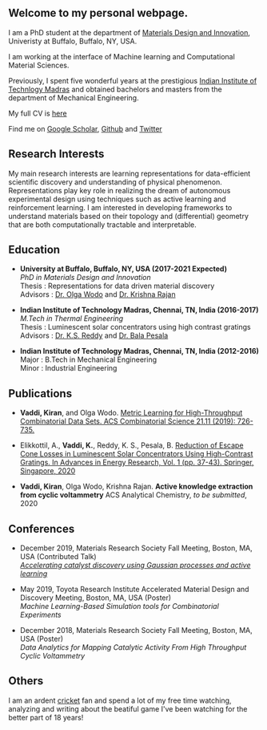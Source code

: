 ## Welcome to my personal webpage.

I am a PhD student at the department of [Materials Design and Innovation](http://engineering.buffalo.edu/materials-design-innovation.html), Univeristy at Buffalo, Buffalo, NY, USA. 

I am working at the interface of Machine learning and Computational Material Sciences. 

Previously, I spent five wonderful years at the prestigious [Indian Institute of Technlogy Madras](https://www.iitm.ac.in/) and obtained bachelors and masters from the department of Mechanical Engineering. 


My full CV is [here](https://github.com/kiranvad/kiranvad.github.io/blob/master/KiranVaddi_CV.pdf)

Find me on [Google Scholar](https://scholar.google.com/citations?user=GbNEbEkAAAAJ&hl=en&oi=ao), [Github](https://github.com/kiranvad) and [Twitter](https://twitter.com/imvaddi)


## Research Interests
My main research interests are learning representations for data-efficient scientific discovery and understanding of physical phenomenon. Representations play key role in realizing the dream of autonomous experimental design using techniques such as active learning and reinforcement learning. I am interested in developing frameworks to understand materials based on their topology and (differential) geometry that are both computationally tractable and interpretable.

## Education

* **University at Buffalo, Buffalo, NY, USA (2017-2021 Expected)** \
_PhD in Materials Design and Innovation_  \
Thesis : Representations for data driven material discovery  \
Advisors : [Dr. Olga Wodo](http://www.owodo.org/) and [Dr. Krishna Rajan](https://tinyurl.com/y68324n2)

* **Indian Institute of Technology Madras, Chennai, TN, India (2016-2017)** \
_M.Tech in Thermal Engineering_  \
Thesis : Luminescent solar concentrators using high contrast gratings<br/>
Advisors : [Dr. K.S. Reddy](https://home.iitm.ac.in/ksreddy/) and [Dr. Bala Pesala](https://tinyurl.com/y63lcg9d)

* **Indian Institute of Technology Madras, Chennai, TN, India (2012-2016)** \
Major : B.Tech in Mechanical Engineering \
Minor : Industrial Engineering 
 
 
## Publications

* **Vaddi, Kiran**, and Olga Wodo. [Metric Learning for High-Throughput Combinatorial Data Sets. ACS Combinatorial Science 21.11 (2019): 726-735.](https://pubs.acs.org/doi/abs/10.1021/acscombsci.9b00086)

* Elikkottil, A., **Vaddi, K.**, Reddy, K. S., Pesala, B. [Reduction of Escape Cone Losses in Luminescent Solar Concentrators Using High-Contrast Gratings. In Advances in Energy Research, Vol. 1 (pp. 37-43). Springer, Singapore, 2020](https://link.springer.com/chapter/10.1007/978-981-15-2666-4_5)

* **Vaddi, Kiran**, Olga Wodo, Krishna Rajan. **Active knowledge extraction from cyclic voltammetry** ACS Analytical Chemistry, _to be submitted_, 2020
 

## Conferences
* December 2019, Materials Research Society Fall Meeting, Boston, MA, USA (Contributed Talk) \
[*Accelerating catalyst discovery using Gaussian processes and active learning*](https://github.com/kiranvad/gpcv/blob/master/docs/MRS2019.pdf) 

* May 2019, Toyota Research Institute Accelerated Material Design and Discovery Meeting, Boston, MA, USA (Poster) \
*Machine Learning-Based Simulation tools for Combinatorial Experiments*

* December 2018, Materials Research Society Fall Meeting, Boston, MA, USA (Poster) \
*Data Analytics for Mapping Catalytic Activity From High Throughput Cyclic Voltammetry*
    
## Others
I am an ardent [cricket](https://en.wikipedia.org/wiki/Cricket) fan and spend a lot of my free time watching, analyzing and writing about the beatiful game I've been watching for the better part of 18 years!<br/>
